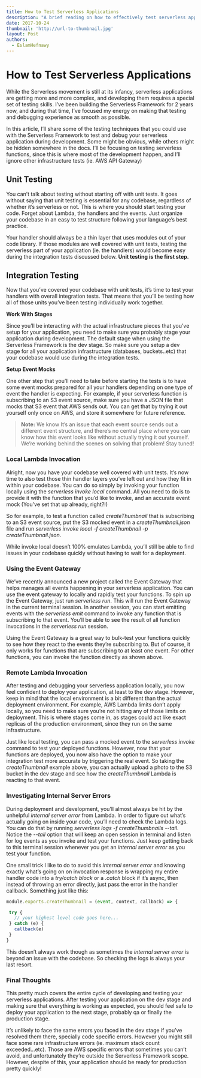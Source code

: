 ```yaml
---
title: How to Test Serverless Applications
description: "A brief reading on how to effectively test serverless applications"
date: 2017-10-24
thumbnail: 'http://url-to-thumbnail.jpg'
layout: Post
authors:
  - EslamHefnawy
---
```


# How to Test Serverless Applications

While the Serverless movement is still at its infancy, serverless applications are getting more and more complex, and developing them requires a special set of testing skills. I’ve been building the Serverless Framework for 2 years now, and during that time, I’ve focused my energy on making that testing and debugging experience as smooth as possible.

In this article, I’ll share some of the testing techniques that you could use with the Serverless Framework to test and debug your serverless application during development. Some might be obvious, while others might be hidden somewhere in the docs. I’ll be focusing on testing serverless functions, since this is where most of the development happen, and I’ll ignore other infrastructure tests (ie. AWS API Gateway)

## Unit Testing
You can’t talk about testing without starting off with unit tests. It goes without saying that unit testing is essential for any codebase, regardless of whether it’s serverless or not. This is where you should start testing your code. Forget about Lambda, the handlers and the events. Just organize your codebase in an easy to test structure following your language’s best practice.

Your handler should always be a thin layer that uses modules out of your code library. If those modules are well covered with unit tests, testing the serverless part of your application (ie. the handlers) would become easy during the integration tests discussed below. **Unit testing is the first step.**

## Integration Testing
Now that you’ve covered your codebase with unit tests, it’s time to test your handlers with overall integration tests. That means that you’ll be testing how all of those units you’ve been testing individually work together.

**Work With Stages**

Since you’ll be interacting with the actual infrastructure pieces that you’ve setup for your application, you need to make sure you probably stage your application during development. The default stage when using the Serverless Framework is the dev stage. So make sure you setup a dev stage for all your application infrastructure (databases, buckets..etc) that your codebase would use during the integration tests.


**Setup Event Mocks**

One other step that you’ll need to take before starting the tests is to have some event mocks prepared for all your handlers depending on one type of event the handler is expecting. For example, if your serverless function is subscribing to an S3 event source, make sure you have a JSON file that mocks that S3 event that AWS sends out. You can get that by trying it out yourself only once on AWS, and store it somewhere for future reference.

> **Note:** We know It’s an issue that each event source sends out a different event structure, and there’s no central place where you can know how this event looks like without actually trying it out yourself. We’re working behind the scenes on solving that problem! Stay tuned!

### Local Lambda Invocation
Alright, now you have your codebase well covered with unit tests. It’s now time to also test those thin handler layers you’ve left out and how they fit in within your codebase. You can do so simply by invoking your function locally using the *serverless invoke local* command. All you need to do is to provide it with the function that you’d like to invoke, and an accurate event mock (You’ve set that up already, right?!)

So for example, to test a function called *createThumbnail* that is subscribing to an S3 event source, put the S3 mocked event in a *createThumbnail.json* file and run *serverless invoke local -f createThumbnail -p createThumbnail.json*.

While invoke local doesn’t 100% emulates Lambda, you’ll still be able to find issues in your codebase quickly without having to wait for a deployment.

### Using the Event Gateway
We’ve recently announced a new project called the Event Gateway that helps manages all events happening in your serverless application. You can use the event gateway to locally and rapidly test your functions. To spin up the Event Gateway, just run *serverless run*. This will run the Event Gateway in the current terminal session. In another session, you can start emitting events with the *serverless emit* command to invoke any function that is subscribing to that event. You’ll be able to see the result of all function invocations in the *serverless run* session.

Using the Event Gateway is a great way to bulk-test your functions quickly to see how they react to the events they’re subscribing to. But of course, it only works for functions that are subscribing to at least one event. For other functions, you can invoke the function directly as shown above.

### Remote Lambda Invocation
After testing and debugging your serverless application locally, you now feel confident to deploy your application, at least to the dev stage. However, keep in mind that the local environment is a bit different than the actual deployment environment. For example, AWS Lambda limits don’t apply locally, so you need to make sure you’re not hitting any of those limits on deployment. This is where stages come in, as stages could act like exact replicas of the production environment, since they run on the same infrastructure.

Just like local testing, you can pass a mocked event to the *serverless invoke* command to test your deployed functions. However, now that your functions are deployed, you now also have the option to make your integration test more accurate by triggering the real event. So taking the *createThumbnail* example above, you can actually upload a photo to the S3 bucket in the dev stage and see how the *createThumbnail* Lambda is reacting to that event.

### Investigating Internal Server Errors
During deployment and development, you’ll almost always be hit by the unhelpful *internal server error* from Lambda. In order to figure out what’s actually going on inside your code, you’ll need to check the Lambda logs. You can do that by running *serverless logs -f createThumbnails --tail*. Notice the *--tail* option that will keep an open session in terminal and listen for log events as you invoke and test your functions. Just keep getting back to this terminal session whenever you get an *internal server error* as you test your function.

One small trick I like to do to avoid this *internal server error* and knowing exactly what’s going on on invocation response is wrapping my entire handler code into a *try/catch block* or a *.catch* block if it’s async, then instead of throwing an error directly, just pass the error in the handler callback. Something just like this:

```js
module.exports.createThumbnail = (event, context, callback) => {

 try {
   // your highest level code goes here...
 } catch (e) {
   callback(e)
 }
}
```

This doesn’t always work though as sometimes the *internal server error* is beyond an issue with the codebase. So checking the logs is always your last resort.

### Final Thoughts
This pretty much covers the entire cycle of developing and testing your serverless applications. After testing your application on the dev stage and making sure that everything is working as expected, you should feel safe to deploy your application to the next stage, probably qa or finally the production stage. 

It’s unlikely to face the same errors you faced in the dev stage if you’ve resolved them there, specially code specific errors. However you might still face some rare infrastructure errors (ie. maximum stack count exceeded...etc). Those are AWS specific errors that sometimes you can’t avoid, and unfortunately they’re outside the Serverless Framework scope. However, despite of this, your application should be ready for production pretty quickly!


